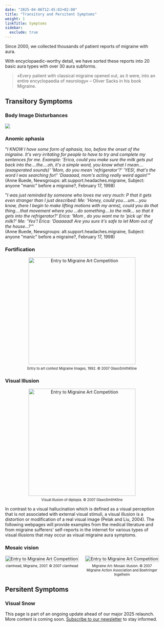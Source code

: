 ```yaml
---
date: "2025-04-06T12:45:02+02:00"
title: "Transitory and Persitent Symptoms"
weight: 1
linkTitle: Symptoms
sidebar:
  exclude: true
---
```


Since 2000, we collected thousands of patient reports of migraine with aura.

With encyclopaedic-worthy detail, we have sorted these reports into 20 basic aura types with over 30 aura subforms.

> »Every patient with classical migraine opened out, as it were, into an entire encyclopaedia of neurology«
	    – Oliver Sacks in his book Migraine.

## Transitory Symptoms

### Body Image Disturbances

![](/images/body-size-disturbances-alice-im-wonderland.png)

### Anomic aphasia

"_I KNOW I have some form of aphasia, too, before the onset of the migraine. It's very irritating for people to have to try and complete my sentences for me. Example: 'Erica, could you make sure the milk gets put back into the....the....oh, it's a simple word, you know what I mean....(exasperated sounds)' 'Mom, do you mean 'refrigerator'?' 'YES!, that's the word I was searching for!' 'Daaaaad, mom's acting really weird again!'_"   
(Anne Buede, Newsgroups: alt.support.headaches.migraine, Subject: anyone "manic" before a migraine?, February 17, 1998)

"_I was just reminded by someone who loves me very much: P that it gets even stranger than I just described: Me: 'Honey, could you....um....you know, (here I begin to make lifting motions with my arms), could you do that thing....that movement where you ...do something....to the milk... so that it gets into the refrigerator?' Erica: 'Mom , do you want me to 'pick up' the milk?' Me: 'Yes'! Erica: 'Daaaaad! Are you sure it's safe to let Mom out of the house...?'_"   
(Anne Buede, Newsgroups: alt.support.headaches.migraine, Subject: anyone "manic" before a migraine?, February 17, 1998)



### Fortification

<div style="text-align: center;">
  <figure style="display: inline-block; margin: 0 auto;">
    <img
      src="/images/Roger_Heaton_Migraine_Images_1992Small_en.jpg"
      class="img"
      style="width:350px; height:auto;"
      alt="Entry to Migraine Art Competition" />
    <figcaption style="font-size: 0.8em; margin-top: 0.5em;">
        Entry to art contest Migraine Images, 1992. © 2007 GlaxoSmithKline </figcaption>
  </figure>
</div>



### Visual Illusion


<div style="text-align: center;">
  <figure style="display: inline-block; margin: 0 auto;">
    <img
      src="/images/Glaxo-H03_en.jpg"
      class="img"
      style="width:350px; height:auto;"
      alt="Entry to Migraine Art Competition" />
    <figcaption style="font-size: 0.8em; margin-top: 0.5em;">
        Visual illusion of diplopia. © 2007 GlaxoSmithKline </figcaption>
  </figure>
</div>

In contrast to a visual hallucination which is defined as a visual perception that is not associated with external visual stimuli, a visual illusion is a distortion or modification of a real visual image (Pelak and Liu, 2004). The following webpages will provide examples from the medical literature and from migraine sufferers' self-reports in the internet for various types of visual illusions that may occur as visual migraine aura symptoms.

### Mosaic vision

<div style="display: flex; justify-content: space-between; align-items: flex-start; text-align: center;">
  <figure style="margin: 0; max-width: 48%;">
    <img
      src="/images/mosaic-aura.jpg"
      class="img"
      style="width: 100%; height: auto;"
      alt="Entry to Migraine Art Competition" />
    <figcaption style="font-size: 0.8em; margin-top: 0.5em;">
      clamhead, Migraine, 2007. © 2007 clamhead
    </figcaption>
  </figure>

  <figure style="margin: 0; max-width: 48%;">
    <img
      src="/images/Migraine_Art_Mosaic_Illusion_en.jpeg"
      class="img"
      style="width: 100%; height: auto;"
      alt="Entry to Migraine Art Competition" />
    <figcaption style="font-size: 0.8em; margin-top: 0.5em;">
      Migraine Art: Mosaic illusion. © 2007 Migraine Action Association and Boehringer Ingelheim
    </figcaption>
  </figure>
</div>



## Persitent Symptoms

### Visual Snow


This page is part of an ongoing update ahead of our major 2025 relaunch.
More content is coming soon. [Subscribe to our newsletter](/contact/#newsletter) to stay informed.
